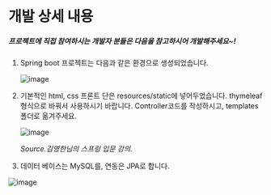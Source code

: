 # 개발 상세 내용

##### 프로젝트에 직접 참여하시는 개발자 분들은 다음을 참고하시어 개발해주세요~!



1. Spring boot 프로젝트는 다음과 같은 환경으로 생성되었습니다.

   ![image](https://user-images.githubusercontent.com/42775225/104833820-f7e69580-58de-11eb-9dc6-62f57b7f93c6.png)

   

2. 기본적인 html, css 프론트 단은 resources/static에 넣어두었습니다. thymeleaf 형식으로 바꿔서 사용하시기 바랍니다. Controller코드를 작성하시고, templates폴더로 옮겨주세요.

   ![image](https://user-images.githubusercontent.com/42775225/104973523-4f4c4900-5a38-11eb-9471-0cc7b982e0d1.png)

   *Source.김영한님의 스프링 입문 강의.*



3. 데이터 베이스는 MySQL를, 연동은 JPA로 합니다.

![image](https://user-images.githubusercontent.com/42775225/105576235-c37a4a00-5db4-11eb-9e12-17869f4531fb.png)



